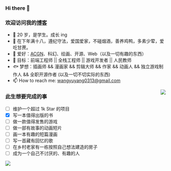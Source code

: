 ### Hi there 👋

<!--
**gitjohnnycake/gitjohnnycake** is a ✨ _special_ ✨ repository because its `README.md` (this file) appears on your GitHub profile. -->

### 欢迎访问我的[博客](https://littlefish.love)

- 👻 20 岁，是学生。成长 ing
- 🐣 在下年满十八，遵纪守法，爱国爱家，不碰烟酒，善养鸡鸭，多素少荤，爱吃甘蔗。
- 💖 爱好：[ACGN](https://baike.baidu.com/item/ACGN)、科幻、绘画、开源、Web（以及一切有趣的东西）
- 🎉 目标：前端工程师 || 全栈工程师 || 游戏开发者 || 人民教师
- 🐟 梦想：插画师 && 漫画家 && 剪辑大师 && 作家 && 动画人 && 独立游戏制作人 && 全职开源作者 (以及一切不切实际的东西)
- 📫 How to reach me: wangyuyang0313@gmail.com
<!-- - 👯 I’m looking to collaborate on ...
- 🤔 I’m looking for help with ...
- 💬 Ask me about ... 
- 😄 Pronouns: ...
- ⚡ Fun fact: ...-->

<!--<img align="right" src="https://github-readme-stats.vercel.app/api?username=gitjohnnycake&include_all_commits=true&count_private-true&custom_title=gitjohnnycake'%20GitHub%20Stats&line_height=30&show_icons=true&hide_border=true&bg_color=192133&title_color=efb752&icon_color=efb752&text_color=70bed9" /> -->


<img align="right" src="https://github-readme-stats.vercel.app/api?username=gitjohnnycake&show_icons=true&theme=material-palenight" />


### 此生想要完成的事
* [ ] 维护一个超过 1k Star 的项目
* [X] 写一本值得出版的书
* [ ] 做一款值得发售的游戏
* [ ] 做一部有故事的动画短片
* [ ] 画一本有趣的短篇漫画
* [ ] 写一首藏有回忆的歌
* [ ] 在乡村老家有一栋按照自己想法建造的房子
* [ ] 成为一个自己不讨厌的、有趣的人

<!--![]()-->

![](https://github-readme-stats.vercel.app/api/top-langs/?username=gitjohnnycake&layout=compact)
